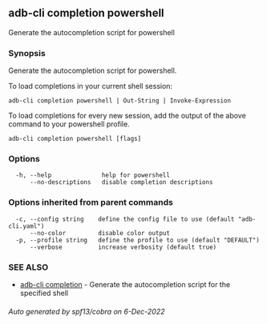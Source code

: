 ## adb-cli completion powershell

Generate the autocompletion script for powershell

### Synopsis

Generate the autocompletion script for powershell.

To load completions in your current shell session:

	adb-cli completion powershell | Out-String | Invoke-Expression

To load completions for every new session, add the output of the above command
to your powershell profile.


```
adb-cli completion powershell [flags]
```

### Options

```
  -h, --help              help for powershell
      --no-descriptions   disable completion descriptions
```

### Options inherited from parent commands

```
  -c, --config string    define the config file to use (default "adb-cli.yaml")
      --no-color         disable color output
  -p, --profile string   define the profile to use (default "DEFAULT")
      --verbose          increase verbosity (default true)
```

### SEE ALSO

* [adb-cli completion](adb-cli_completion.md)	 - Generate the autocompletion script for the specified shell

###### Auto generated by spf13/cobra on 6-Dec-2022
